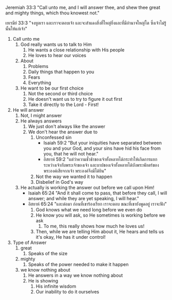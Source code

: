 
Jeremiah 33:3 "Call unto me, and I will answer thee, and shew thee great and mighty things, which thou knowest not."

เยเรมีย์ 33:3 "จงทูลเรา และเราจะตอบเจ้า และจะสำแดงสิ่งที่ใหญ่ยิ่งและที่มีอำนาจใหญ่โต ซึ่งเจ้าไม่รู้นั้นให้แก่เจ้า"

1. Call unto me
    1. God really wants us to talk to Him
        1. He wants a close relationship with His people
        2. He loves to hear our voices
    2. About
        1. Problems
        2. Daily things that happen to you
        3. Fears
        4. Everything
    3. He want to be our first choice
        1. Not the second or third choice
        2. He doesn't want us to try to figure it out first
        3. Take it directly to the Lord - First!
2. He will answer
    1. Not, I might answer
    2. He always answers
        1. We just don't always like the answer
        2. We don't hear the answer due to 
            1. Unconfessed sin
                - Isaiah 59:2 "But your iniquities have separated between you and your God, and your sins have hid his face from you, that he will not hear."
                - อิสยาห์ 59:2 "แต่ว่าความชั่วช้าของเจ้าทั้งหลายได้กระทำให้เกิดการแยกระหว่างเจ้ากับพระเจ้าของเจ้า และบาปของเจ้าทั้งหลายได้บังพระพักตร์ของพระองค์เสียจากเจ้า พระองค์จึงมิได้ยิน"
            2. Not the way we wanted it to happen
            3. Disbelief in God's way
    3. He actually is working the answer out before we call upon Him!
        - Isaiah 65:24 "And it shall come to pass, that before they call, I will answer; and while they are yet speaking, I will hear."
        - อิสยาห์ 65:24 "และต่อมา ก่อนที่เขาร้องเรียก เราจะตอบ ขณะที่เขายังพูดอยู่ เราจะฟัง"
            1. God knows what we need long before we even do
            2. He know you will ask, so He sometimes is working before we ask
                1. To me, this really shows how much he loves us!
            3. Then, while we are telling Him about it, He hears and tells us it's okay, He has it under control!
3. Type of Answer
    1. great
        1. Speaks of the size
    2. mighty
        1. Speaks of the power needed to make it happen
    3. we know nothing about
        1. He answers in a way we know nothing about
        2. He is showing 
            1. His infinite wisdom
            2. Our inability to do it ourselves
